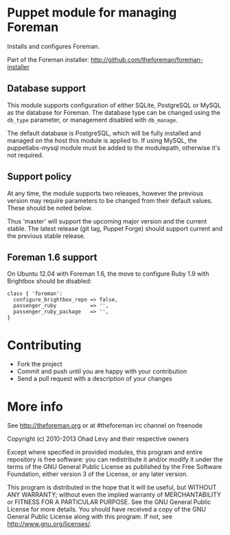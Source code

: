 # Puppet module for managing Foreman

Installs and configures Foreman.

Part of the Foreman installer: http://github.com/theforeman/foreman-installer

## Database support

This module supports configuration of either SQLite, PostgreSQL or MySQL as the
database for Foreman.  The database type can be changed using the `db_type`
parameter, or management disabled with `db_manage`.

The default database is PostgreSQL, which will be fully installed and managed
on the host this module is applied to.  If using MySQL, the puppetlabs-mysql
module must be added to the modulepath, otherwise it's not required.

## Support policy

At any time, the module supports two releases, however the previous version
may require parameters to be changed from their default values.  These should
be noted below.

Thus 'master' will support the upcoming major version and the current stable.
The latest release (git tag, Puppet Forge) should support current and the
previous stable release.

## Foreman 1.6 support

On Ubuntu 12.04 with Foreman 1.6, the move to configure Ruby 1.9 with Brightbox
should be disabled:

    class { 'foreman':
      configure_brightbox_repo => false,
      passenger_ruby           => '',
      passenger_ruby_package   => '',
    }

# Contributing

* Fork the project
* Commit and push until you are happy with your contribution
* Send a pull request with a description of your changes

# More info

See http://theforeman.org or at #theforeman irc channel on freenode

Copyright (c) 2010-2013 Ohad Levy and their respective owners

Except where specified in provided modules, this program and entire
repository is free software: you can redistribute it and/or modify
it under the terms of the GNU General Public License as published by
the Free Software Foundation, either version 3 of the License, or
any later version.

This program is distributed in the hope that it will be useful,
but WITHOUT ANY WARRANTY; without even the implied warranty of
MERCHANTABILITY or FITNESS FOR A PARTICULAR PURPOSE.  See the
GNU General Public License for more details.
You should have received a copy of the GNU General Public License
along with this program.  If not, see <http://www.gnu.org/licenses/>.
